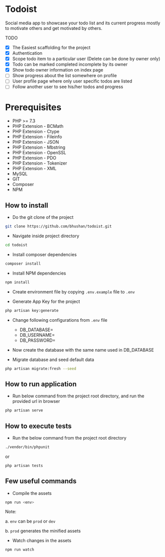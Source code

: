 # Todoist

Social media app to showcase your todo list and its current progress mostly to motivate others and get motivated by
others.

TODO

- [x] The Easiest scaffolding for the project
- [x] Authentication
- [x] Scope todo item to a particular user (Delete can be done by owner only)
- [x] Todo can be marked completed incomplete by its owner
- [x] Show todo owner information on index page
- [ ] Show progress about the list somewhere on profile
- [ ] User profile page where only user specific todos are listed
- [ ] Follow another user to see his/her todos and progress

# Prerequisites

- PHP >= 7.3
- PHP Extension - BCMath
- PHP Extension - Ctype
- PHP Extension - Fileinfo
- PHP Extension - JSON
- PHP Extension - Mbstring
- PHP Extension - OpenSSL
- PHP Extension - PDO
- PHP Extension - Tokenizer
- PHP Extension - XML
- MySQL
- GIT
- Composer
- NPM

## How to install

- Do the git clone of the project

```bash
git clone https://github.com/bhushan/todoist.git
```

- Navigate inside project directory

```bash
cd todoist
```

- Install composer dependencies

```bash
composer install
```

- Install NPM dependencies

```bash
npm install
```

- Create environment file by copying `.env.example` file to `.env`

- Generate App Key for the project

```bash
php artisan key:generate
```

- Change following configurations from `.env` file
    - DB_DATABASE=
    - DB_USERNAME=
    - DB_PASSWORD=

- Now create the database with the same name used in DB_DATABASE

- Migrate database and seed default data

```bash
php artisan migrate:fresh --seed
```

## How to run application

- Run below command from the project root directory, and run the provided url in browser

```bash
php artisan serve
```

## How to execute tests

- Run the below command from the project root directory

```bash
./vendor/bin/phpunit
```

or

```bash
php artisan tests
```

## Few useful commands

- Compile the assets

```bash
npm run <env>
```

Note:

a. ```env``` can be ```prod``` or ```dev```

b. ```prod``` generates the minified assets

- Watch changes in the assets

```bash
npm run watch
```
